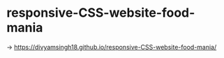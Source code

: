 # responsive-CSS-website-food-mania
->  https://divyamsingh18.github.io/responsive-CSS-website-food-mania/
